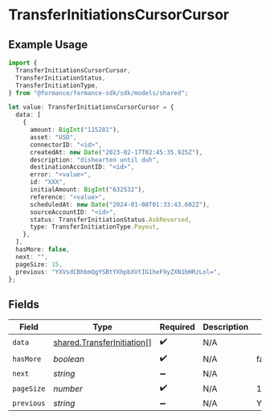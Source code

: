 # TransferInitiationsCursorCursor

## Example Usage

```typescript
import {
  TransferInitiationsCursorCursor,
  TransferInitiationStatus,
  TransferInitiationType,
} from "@formance/formance-sdk/sdk/models/shared";

let value: TransferInitiationsCursorCursor = {
  data: [
    {
      amount: BigInt("115281"),
      asset: "USD",
      connectorID: "<id>",
      createdAt: new Date("2023-02-17T02:45:35.925Z"),
      description: "dishearten until duh",
      destinationAccountID: "<id>",
      error: "<value>",
      id: "XXX",
      initialAmount: BigInt("632532"),
      reference: "<value>",
      scheduledAt: new Date("2024-01-08T01:33:43.602Z"),
      sourceAccountID: "<id>",
      status: TransferInitiationStatus.AskReversed,
      type: TransferInitiationType.Payout,
    },
  ],
  hasMore: false,
  next: "",
  pageSize: 15,
  previous: "YXVsdCBhbmQgYSBtYXhpbXVtIG1heF9yZXN1bHRzLol=",
};
```

## Fields

| Field                                                                           | Type                                                                            | Required                                                                        | Description                                                                     | Example                                                                         |
| ------------------------------------------------------------------------------- | ------------------------------------------------------------------------------- | ------------------------------------------------------------------------------- | ------------------------------------------------------------------------------- | ------------------------------------------------------------------------------- |
| `data`                                                                          | [shared.TransferInitiation](../../../sdk/models/shared/transferinitiation.md)[] | :heavy_check_mark:                                                              | N/A                                                                             |                                                                                 |
| `hasMore`                                                                       | *boolean*                                                                       | :heavy_check_mark:                                                              | N/A                                                                             | false                                                                           |
| `next`                                                                          | *string*                                                                        | :heavy_minus_sign:                                                              | N/A                                                                             |                                                                                 |
| `pageSize`                                                                      | *number*                                                                        | :heavy_check_mark:                                                              | N/A                                                                             | 15                                                                              |
| `previous`                                                                      | *string*                                                                        | :heavy_minus_sign:                                                              | N/A                                                                             | YXVsdCBhbmQgYSBtYXhpbXVtIG1heF9yZXN1bHRzLol=                                    |